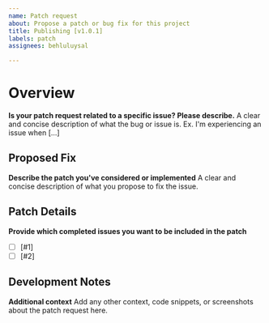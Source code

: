 ```yaml
---
name: Patch request
about: Propose a patch or bug fix for this project
title: Publishing [v1.0.1]
labels: patch
assignees: behluluysal

---
```


# Overview
**Is your patch request related to a specific issue? Please describe.**
A clear and concise description of what the bug or issue is. Ex. I'm experiencing an issue when [...]

## Proposed Fix
**Describe the patch you've considered or implemented**
A clear and concise description of what you propose to fix the issue.

## Patch Details
**Provide which completed issues you want to be included in the patch**
- [ ] [#1]
- [ ] [#2]

## Development Notes
**Additional context**
Add any other context, code snippets, or screenshots about the patch request here.
